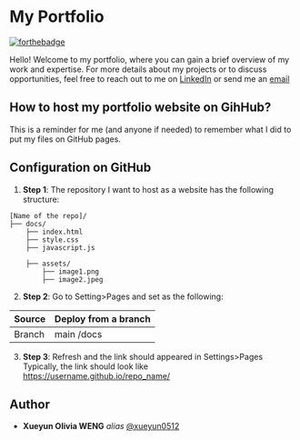 # My Portfolio

[![forthebadge](http://forthebadge.com/images/badges/built-with-love.svg)](http://forthebadge.com) 

Hello! Welcome to my portfolio, where you can gain a brief overview of my work and expertise. For more details about my projects or to discuss opportunities, feel free to reach out to me on [LinkedIn](https://www.linkedin.com/in/wengxueyun31415/) or send me an [email](mailto:xueyunweng2@gmail.com)

## How to host my portfolio website on GihHub?

This is a reminder for me (and anyone if needed) to remember what I did to put my files on GitHub pages. 

## Configuration on GitHub

1) **Step 1**: The repository I want to host as a website has the following structure:
```
[Name of the repo]/
├── docs/
    ├── index.html
    ├── style.css
    ├── javascript.js

    ├── assets/
        ├── image1.png
        ├── image2.jpeg
```

2) **Step 2**: Go to Setting>Pages and set as the following:

| Source | Deploy from a branch |
|--------|----------------------|
| Branch | main /docs           |


3) **Step 3**: Refresh and the link should appeared in Settings>Pages <br>
  Typically, the link should look like  https://username.github.io/repo_name/


## Author
* **Xueyun Olivia WENG** _alias_ [@xueyun0512](https://github.com/xueyun0512/)



